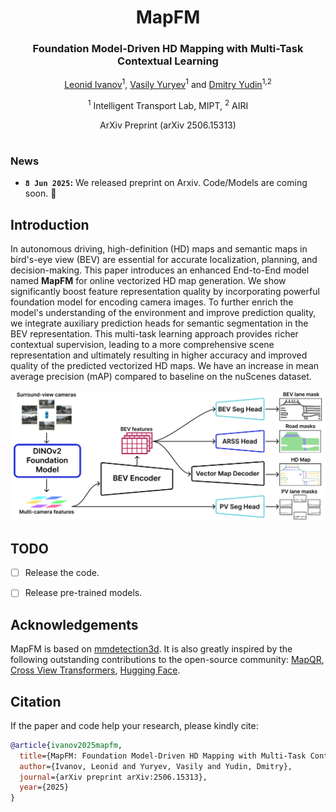 <div align="center">
<h1>MapFM</h1>
<h3>Foundation Model-Driven HD Mapping
with Multi-Task Contextual Learning</h3>


[Leonid Ivanov](https://github.com/LIvanoff)<sup>1</sup>, [Vasily Yuryev](https://github.com/vas0x59)<sup>1</sup> and [Dmitry Yudin](https://cogmodel.mipt.ru/yudin)<sup>1,2</sup>
 
<sup>1</sup> Intelligent Transport Lab, MIPT, <sup>2</sup> AIRI

ArXiv Preprint (arXiv 2506.15313)


</div>

#
### News
* **`8 Jun 2025`:** We released preprint on Arxiv. Code/Models are coming soon. 🚀


## Introduction

In autonomous driving, high-definition (HD) maps and semantic maps in bird's-eye view (BEV) are essential for accurate localization, planning, and decision-making. This paper introduces an enhanced End-to-End model named **MapFM** for online vectorized HD map generation. We show significantly boost feature representation quality by incorporating powerful foundation model for encoding camera images. To further enrich the model's understanding of the environment and improve prediction quality, we integrate auxiliary prediction heads for semantic segmentation in the BEV representation. This multi-task learning approach provides richer contextual supervision, leading to a more comprehensive scene representation and ultimately resulting in higher accuracy and improved quality of the predicted vectorized HD maps. We have an increase in mean average precision (mAP) compared to baseline on the nuScenes dataset.

![method](assets/mapfm_scheme.png "method")


## TODO

- [ ] Release the code.

- [ ] Release pre-trained models.


## Acknowledgements

MapFM is based on [mmdetection3d](https://github.com/open-mmlab/mmdetection3d). It is also greatly inspired by the following outstanding contributions to the open-source community: [MapQR](https://github.com/HXMap/MapQR), [Cross View Transformers](https://github.com/bradyz/cross_view_transformers), [Hugging Face](https://github.com/huggingface/transformers).


## Citation

If the paper and code help your research, please kindly cite:

```BibTeX
@article{ivanov2025mapfm,
  title={MapFM: Foundation Model-Driven HD Mapping with Multi-Task Contextual Learning},
  author={Ivanov, Leonid and Yuryev, Vasily and Yudin, Dmitry},
  journal={arXiv preprint arXiv:2506.15313},
  year={2025}
}
```